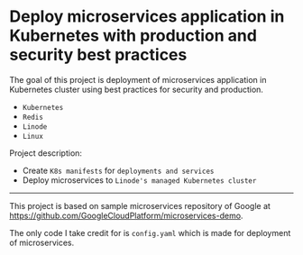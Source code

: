 # Deploy microservices application in Kubernetes with production and security best practices

The goal of this project is deployment of microservices application in Kubernetes cluster using best practices for
security and production.
- `Kubernetes`
- `Redis`
- `Linode`
- `Linux`

Project description:
- Create `K8s manifests` for `deployments and services`
- Deploy microservices to `Linode's managed Kubernetes cluster`
----

This project is based on sample microservices repository of Google at https://github.com/GoogleCloudPlatform/microservices-demo.

The only code I take credit for is `config.yaml` which is made for deployment of microservices.
